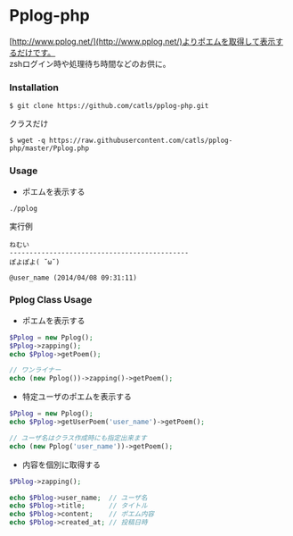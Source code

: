 Pplog-php
========

[http://www.pplog.net/](http://www.pplog.net/)よりポエムを取得して表示するだけです。<br />
zshログイン時や処理待ち時間などのお供に。<br />


### Installation

```
$ git clone https://github.com/catls/pplog-php.git
```
クラスだけ

```
$ wget -q https://raw.githubusercontent.com/catls/pplog-php/master/Pplog.php
```

### Usage

* ポエムを表示する

```
./pplog
```
実行例

```
ねむい
---------------------------------------------
ぽよぽよ( ˘ω˘)

@user_name (2014/04/08 09:31:11)
```


### Pplog Class Usage

* ポエムを表示する

```php
$Pplog = new Pplog();
$Pplog->zapping();
echo $Pplog->getPoem();

// ワンライナー
echo (new Pplog())->zapping()->getPoem();
```

* 特定ユーザのポエムを表示する

```php
$Pplog = new Pplog();
echo $Pplog->getUserPoem('user_name')->getPoem();

// ユーザ名はクラス作成時にも指定出来ます
echo (new Pplog('user_name'))->getPoem();
```

* 内容を個別に取得する

```php
$Pblog->zapping();

echo $Pblog->user_name;  // ユーザ名
echo $Pblog->title;      // タイトル
echo $Pblog->content;    // ポエム内容
echo $Pblog->created_at; // 投稿日時
```

